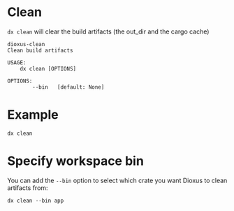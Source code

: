 # Clean

`dx clean` will clear the build artifacts (the out_dir and the cargo cache)

```
dioxus-clean
Clean build artifacts

USAGE:
    dx clean [OPTIONS]

OPTIONS:
        --bin   [default: None]
```

# Example

```
dx clean
```

# Specify workspace bin
You can add the `--bin` option to select which crate you want Dioxus to clean artifacts from:

```
dx clean --bin app
```
